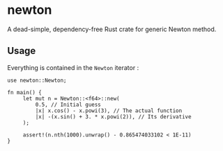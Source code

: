# newton

A dead-simple, dependency-free Rust crate for generic Newton method.

## Usage

Everything is contained in the `Newton` iterator :

```
use newton::Newton;

fn main() {
     let mut n = Newton::<f64>::new(
         0.5, // Initial guess
         |x| x.cos() - x.powi(3), // The actual function
         |x| -(x.sin() + 3. * x.powi(2)), // Its derivative
     );

     assert!(n.nth(1000).unwrap() - 0.865474033102 < 1E-11)
}
```

